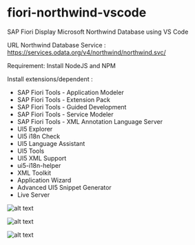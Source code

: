 # fiori-northwind-vscode
SAP Fiori Display Microsoft Northwind Database using VS Code

URL Northwind Database Service :
https://services.odata.org/v4/northwind/northwind.svc/

Requirement:
Install NodeJS and NPM

Install extensions/dependent :
- SAP Fiori Tools - Application Modeler
- SAP Fiori Tools - Extension Pack
- SAP Fiori Tools - Guided Development
- SAP Fiori Tools - Service Modeler
- SAP Fiori Tools - XML Annotation Language Server
- UI5 Explorer
- UI5 i18n Check
- UI5 Language Assistant
- UI5 Tools
- UI5 XML Support
- ui5-i18n-helper
- XML Toolkit
- Application Wizard 
- Advanced UI5 Snippet Generator
- Live Server

![alt text](http://url/to/img.png)

![alt text](http://url/to/img.png)

![alt text](http://url/to/img.png)


